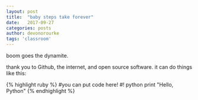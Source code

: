 ```yaml
---
layout: post
title:  "baby steps take forever"
date:   2017-09-27
categories: posts
author: devonorourke
tags: 'classroom'
---
```


boom goes the dynamite.  

thank you to Github, the internet, and open source software. it can do things like this:  

{% highlight ruby %}
#you can put code here!
#! python
print "Hello, Python"
{% endhighlight %}

